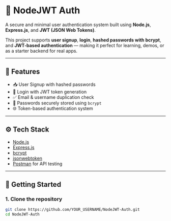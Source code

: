 # 🔐 NodeJWT Auth

A secure and minimal user authentication system built using **Node.js**, **Express.js**, and **JWT (JSON Web Tokens)**.

This project supports **user signup**, **login**, **hashed passwords with bcrypt**, and **JWT-based authentication** — making it perfect for learning, demos, or as a starter backend for real apps.

---

## 📌 Features

- 📥 User Signup with hashed passwords
- 🔐 Login with JWT token generation
- ✅ Email & username duplication check
- 🧠 Passwords securely stored using `bcrypt`
- 🌐 Token-based authentication system

---

## ⚙️ Tech Stack

- [Node.js](https://nodejs.org/)
- [Express.js](https://expressjs.com/)
- [bcrypt](https://www.npmjs.com/package/bcrypt)
- [jsonwebtoken](https://www.npmjs.com/package/jsonwebtoken)
- [Postman](https://www.postman.com/) for API testing

---

## 🚀 Getting Started

### 1. Clone the repository

```bash
git clone https://github.com/YOUR_USERNAME/NodeJWT-Auth.git
cd NodeJWT-Auth
